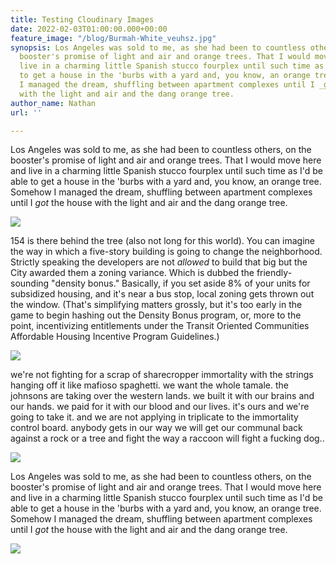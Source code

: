 ```yaml
---
title: Testing Cloudinary Images
date: 2022-02-03T01:00:00.000+00:00
feature_image: "/blog/Burmah-White_veuhsz.jpg"
synopsis: Los Angeles was sold to me, as she had been to countless others, on the
  booster's promise of light and air and orange trees. That I would move here and
  live in a charming little Spanish stucco fourplex until such time as I'd be able
  to get a house in the 'burbs with a yard and, you know, an orange tree. Somehow
  I managed the dream, shuffling between apartment complexes until I _got_ the house
  with the light and air and the dang orange tree.
author_name: Nathan
url: ''

---
```

Los Angeles was sold to me, as she had been to countless others, on the booster's promise of light and air and orange trees. That I would move here and live in a charming little Spanish stucco fourplex until such time as I'd be able to get a house in the 'burbs with a yard and, you know, an orange tree. Somehow I managed the dream, shuffling between apartment complexes until I _got_ the house with the light and air and the dang orange tree.

![](https://res.cloudinary.com/on-bunker-hill/image/upload/w_auto,c_scale,f_auto,q_auto,dpr_auto/blog/LATIMESBOMB_naeojy)

154 is there behind the tree (also not long for this world). You can imagine the way in which a five-story building is going to change the neighborhood. Strictly speaking the developers are not _allowed_ to build that big but the City awarded them a zoning variance. Which is dubbed the friendly-sounding "density bonus." Basically, if you set aside 8% of your units for subsidized housing, and it's near a bus stop, local zoning gets thrown out the window. (That's simplifying matters grossly, but it's too early in the game to begin hashing out the Density Bonus program, or, more to the point, incentivizing entitlements under the Transit Oriented Communities Affordable Housing Incentive Program Guidelines.)

![](https://res.cloudinary.com/on-bunker-hill/image/upload/w_auto,c_scale,f_auto,q_auto,dpr_auto/blog/Burmah-White_veuhsz)

we're not fighting for a scrap of sharecropper immortality with the strings hanging off it like mafioso spaghetti. we want the whole tamale. the johnsons are taking over the western lands. we built it with our brains and our hands. we paid for it with our blood and our lives. it's ours and we're going to take it. and we are not applying in triplicate to the immortality control board. anybody gets in our way we will get our communal back against a rock or a tree and fight the way a raccoon will fight a fucking dog..

![](https://res.cloudinary.com/on-bunker-hill/image/upload/w_auto,c_scale,f_auto,q_auto,dpr_auto/blog/xVermonicaSmall_lf5slp)

Los Angeles was sold to me, as she had been to countless others, on the booster's promise of light and air and orange trees. That I would move here and live in a charming little Spanish stucco fourplex until such time as I'd be able to get a house in the 'burbs with a yard and, you know, an orange tree. Somehow I managed the dream, shuffling between apartment complexes until I _got_ the house with the light and air and the dang orange tree.

![](https://res.cloudinary.com/on-bunker-hill/image/upload/w_auto,c_scale,f_auto,q_auto,dpr_auto/blog/KaftizBomb_qygjzf)